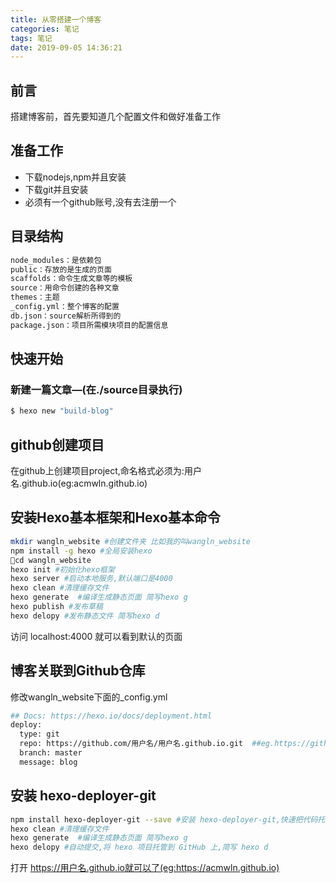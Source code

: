 ```yaml
---
title: 从零搭建一个博客
categories: 笔记
tags: 笔记
date: 2019-09-05 14:36:21
---
```

## 前言
搭建博客前，首先要知道几个配置文件和做好准备工作

## 准备工作
* 下载nodejs,npm并且安装
* 下载git并且安装
* 必须有一个github账号,没有去注册一个

## 目录结构
``` bash
node_modules：是依赖包
public：存放的是生成的页面
scaffolds：命令生成文章等的模板
source：用命令创建的各种文章
themes：主题
_config.yml：整个博客的配置
db.json：source解析所得到的
package.json：项目所需模块项目的配置信息
```

## 快速开始

### 新建一篇文章—(在./source目录执行)

``` bash
$ hexo new "build-blog"
```
## github创建项目 
在github上创建项目project,命名格式必须为:用户名.github.io(eg:acmwln.github.io)

## 安装Hexo基本框架和Hexo基本命令

```bash
mkdir wangln_website #创建文件夹 比如我的叫wangln_website
npm install -g hexo #全局安装hexo
cd wangln_website
hexo init #初始化hexo框架
hexo server #启动本地服务,默认端口是4000
hexo clean #清理缓存文件
hexo generate  #编译生成静态页面 简写hexo g
hexo publish #发布草稿
hexo delopy #发布静态文件 简写hexo d
```

访问 localhost:4000 就可以看到默认的页面

## 博客关联到Github仓库

修改wangln_website下面的_config.yml 

```bash
## Docs: https://hexo.io/docs/deployment.html
deploy:
  type: git
  repo: https://github.com/用户名/用户名.github.io.git  ##eg.https://github.com/acmwln/acmwln.github.io.git
  branch: master
  message: blog

```

## 安装 hexo-deployer-git
```bash
npm install hexo-deployer-git --save #安装 hexo-deployer-git,快速把代码托管到 GitHub 上
hexo clean #清理缓存文件
hexo generate  #编译生成静态页面 简写hexo g
hexo delopy #自动提交,将 hexo 项目托管到 GitHub 上,简写 hexo d

```

打开 https://用户名.github.io就可以了(eg:https://acmwln.github.io)




